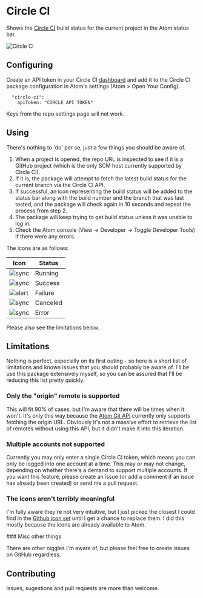 # Circle CI

Shows the [Circle CI](http://circleci.com) build status for the current project in the Atom status bar.

![Circle CI](https://dl.dropboxusercontent.com/u/303485845/Atom/packages/circle-ci/circle_ci.png)

## Configuring

Create an API token in your Circle CI [dashboard](https://circleci.com/account/api) and add it to the Circle CI package configuration in Atom's settings (Atom > Open Your Config).

```
  "circle-ci":
    apiToken: "CIRCLE API TOKEN"
```

Keys from the repo settings page will not work.

## Using

There's nothing to 'do' per se, just a few things you should be aware of.

1. When a project is opened, the repo URL is inspected to see if it is a GitHub project (which is the only SCM host currently supported by Circle CI).
2. If it is, the package will attempt to fetch the latest build status for the current branch via the Circle CI API.
3. If successful, an icon representing the build status will be added to the status bar along with the build number and the branch that was last tested, and the package will check again in 10 seconds and repeat the process from step 2.
4. The package will keep trying to get build status unless it was unable to log in.
5. Check the Atom console (View -> Developer -> Toggle Developer Tools) if there were any errors.

The icons are as follows:

| Icon                                                                                   | Status   |
| -------------------------------------------------------------------------------------- | -------- |
| ![sync](https://dl.dropboxusercontent.com/u/303485845/Atom/packages/circle-ci/sync.png)   | Running  |
| ![sync](https://dl.dropboxusercontent.com/u/303485845/Atom/packages/circle-ci/check.png)  | Success  |
| ![alert](https://dl.dropboxusercontent.com/u/303485845/Atom/packages/circle-ci/alert.png) | Failure  |
| ![sync](https://dl.dropboxusercontent.com/u/303485845/Atom/packages/circle-ci/x.png)      | Canceled |
| ![sync](https://dl.dropboxusercontent.com/u/303485845/Atom/packages/circle-ci/slash.png)  | Error    |

Please also see the limitations below.

## Limitations

Nothing is perfect, especially on its first outing - so here is a short list of limitations and known issues that you should probably be aware of.  I'll be use this package extensively myself, so you can be assured that I'll be reducing this list pretty quickly.

### Only the "origin" remote is supported

This will fit 90% of cases, but I'm aware that there will be times when it won't.  It's only this way because the [Atom Git API](https://atom.io/docs/api/v0.67.0/api/classes/Git.html) currently only supports fetching the origin URL.  Obviously it's not a massive effort to retrieve the list of remotes without using this API, but it didn't make it into this iteration.

### Multiple accounts not supported

Currently you may only enter a single Circle CI token, which means you can only be logged into one account at a time.  This may or may not change, depending on whether there's a demand to support multiple accounts.  If you want this feature, please create an issue (or add a comment if an issue has already been created) or send me a pull request.

### The icons aren't terribly meaningful

I'm fully aware they're not very intuitive, but I just picked the closest I could find in the [Github icon set](https://github.com/styleguide/css/7.0) until I get a chance to replace them.  I did this mostly because the icons are already available to Atom.

### Misc other things

There are other niggles I'm aware of, but please feel free to create issues on GitHub regardless.

## Contributing

Issues, sugestions and pull requests are more than welcome.
